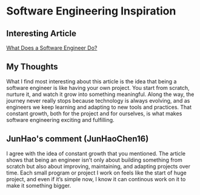 # Software Engineering Inspiration

## Interesting Article
[What Does a Software Engineer Do?](https://www.indeed.com/career-advice/careers/what-does-a-software-engineer-do)

## My Thoughts
What I find most interesting about this article is the idea that being a software engineer is like having your own project. You start from scratch, nurture it, and watch it grow into something meaningful. Along the way, the journey never really stops because technology is always evolving, and as engineers we keep learning and adapting to new tools and practices. That constant growth, both for the project and for ourselves, is what makes software engineering exciting and fulfilling.

## JunHao's comment (JunHaoChen16)
I agree with the idea of constant growth that you mentioned. The article shows that being an engineer isn’t only about building something from scratch but also about improving, maintaining, and adapting projects over time. Each small program or project I work on feels like the start of huge project, and even if it’s simple now, I know it can continous work on it to make it something bigger. 
